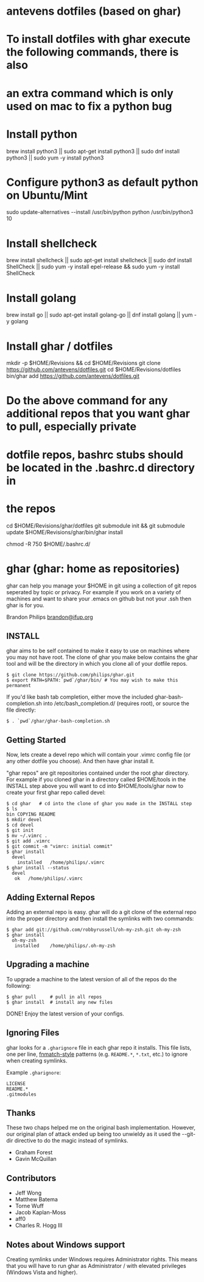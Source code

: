 antevens dotfiles (based on ghar)
================================

# To install dotfiles with ghar execute the following commands, there is also
# an extra command which is only used on mac to fix a python bug

# Install python
brew install python3 || sudo apt-get install python3 || sudo dnf install python3 || sudo yum -y install python3

# Configure python3 as default python on Ubuntu/Mint
sudo update-alternatives --install /usr/bin/python python /usr/bin/python3 10

# Install shellcheck
brew install shellcheck || sudo apt-get install shellcheck || sudo dnf install ShellCheck || sudo yum -y install epel-release && sudo yum -y install ShellCheck

# Install golang
brew install go || sudo apt-get install golang-go || dnf install golang || yum -y golang

# Install ghar / dotfiles
mkdir -p $HOME/Revisions && cd $HOME/Revisions
git clone https://github.com/antevens/dotfiles.git
cd $HOME/Revisions/dotfiles
bin/ghar add https://github.com/antevens/dotfiles.git

# Do the above command for any additional repos that you want ghar to pull, especially private
# dotfile repos, bashrc stubs should be located in the .bashrc.d directory in
# the repos

cd $HOME/Revisions/ghar/dotfiles
git submodule init && git submodule update
$HOME/Revisions/ghar/bin/ghar install

chmod -R 750 $HOME/.bashrc.d/

















ghar (ghar: home as repositories)
=================================

ghar can help you manage your $HOME in git using a collection of git repos
seperated by topic or privacy. For example if you work on a variety of
machines and want to share your .emacs on github but not your .ssh then ghar
is for you.

Brandon Philips <brandon@ifup.org>

INSTALL
-------

ghar aims to be self contained to make it easy to use on machines where you
may not have root. The clone of ghar you make below contains the ghar tool and
will be the directory in which you clone all of your dotfile repos.

    $ git clone https://github.com/philips/ghar.git
    $ export PATH=$PATH:`pwd`/ghar/bin/ # You may wish to make this permanent

If you'd like bash tab completion, either move the included
ghar-bash-completion.sh into /etc/bash\_completion.d/ (requires root),
or source the file directly:

    $ . `pwd`/ghar/ghar-bash-completion.sh

Getting Started
---------------

Now, lets create a devel repo which will contain your .vimrc config file (or
any other dotfile you choose). And then have ghar install it.

"ghar repos" are git repositories contained under the root ghar directory. For
example if you cloned ghar in a directory called $HOME/tools in the INSTALL
step above you will want to cd into $HOME/tools/ghar now to create your first
ghar repo called devel:

    $ cd ghar	# cd into the clone of ghar you made in the INSTALL step
    $ ls
    bin COPYING README
    $ mkdir devel
    $ cd devel
    $ git init
    $ mv ~/.vimrc .
    $ git add .vimrc
    $ git commit -m "vimrc: initial commit"
    $ ghar install
      devel
        installed	/home/philips/.vimrc
    $ ghar install --status
      devel
       ok	/home/philips/.vimrc

Adding External Repos
---------------------

Adding an external repo is easy. ghar will do a git clone of the external repo
into the proper directory and then install the symlinks with two commands:

    $ ghar add git://github.com/robbyrussell/oh-my-zsh.git oh-my-zsh
    $ ghar install
      oh-my-zsh
       installed	/home/philips/.oh-my-zsh

Upgrading a machine
-------------------

To upgrade a machine to the latest version of all of the repos do the
following:

    $ ghar pull		# pull in all repos
    $ ghar install	# install any new files

DONE! Enjoy the latest version of your configs.

Ignoring Files
--------------

ghar looks for a `.gharignore` file in each ghar repo it installs.
This file lists, one per line,
[fnmatch-style](http://docs.python.org/2/library/fnmatch.html)
patterns (e.g. `README.*`, `*.txt`, etc.) to ignore when creating
symlinks.

Example `.gharignore`:
```
LICENSE
README.*
.gitmodules
```

Thanks
------
These two chaps helped me on the original bash implementation. However,
our original plan of attack ended up being too unwieldy as it used the
--git-dir directive to do the magic instead of symlinks.

- Graham Forest
- Gavin McQuillan

Contributors
------------
- Jeff Wong
- Matthew Batema
- Torne Wuff
- Jacob Kaplan-Moss
- aff0
- Charles R. Hogg III


Notes about Windows support
---------------------------

Creating symlinks under Windows requires Administrator rights. This means that
you will have to run ghar as Administrator / with elevated privileges
(Windows Vista and higher).
